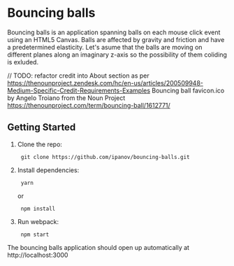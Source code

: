 # Bouncing balls

Bouncing balls is an application spanning balls on each mouse click event using an HTML5 Canvas.
Balls are affected by gravity and friction and have a predetermined elasticity.
Let's asume that the balls are moving on different planes along an imaginary z-axis so the possibility of them coliding is exluded.

// TODO: refactor credit into About section as per https://thenounproject.zendesk.com/hc/en-us/articles/200509948-Medium-Specific-Credit-Requirements-Examples
Bouncing ball favicon.ico by Angelo Troiano from the Noun Project
<https://thenounproject.com/term/bouncing-ball/1612771/>

## Getting Started

1. Clone the repo:

        git clone https://github.com/ipanov/bouncing-balls.git

2. Install dependencies:

        yarn

    or

        npm install

3. Run webpack:

        npm start

The bouncing balls application should open up automatically at http://localhost:3000
